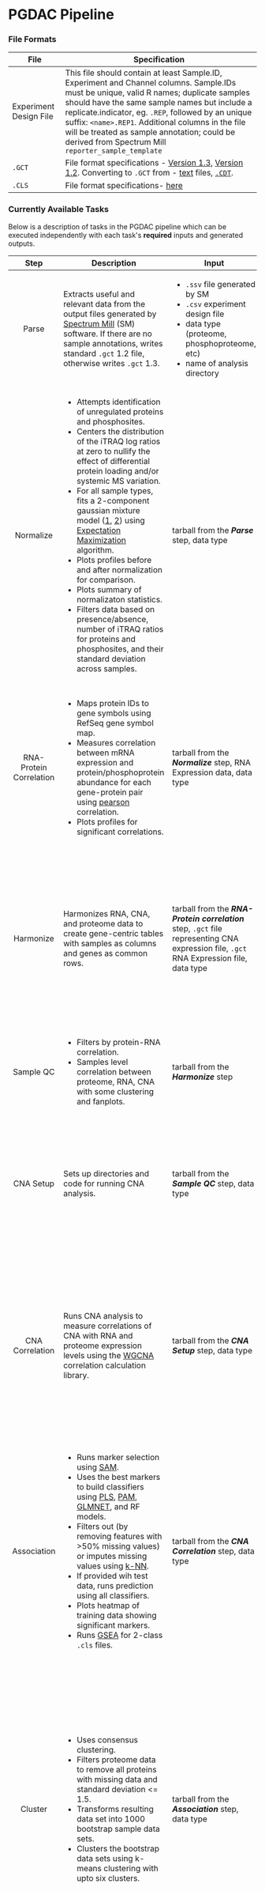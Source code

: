 # PGDAC Pipeline

### File Formats

|File                   | Specification                                                                                |
|-----------------------|----------------------------------------------------------------------------------------------|
|Experiment Design File | This file should contain at least Sample.ID, Experiment and Channel columns. Sample.IDs must be unique, valid R names; duplicate samples should have the same sample names but include a replicate.indicator, eg. `.REP`, followed by an unique suffix: `<name>.REP1`. Additional columns in the file will be treated as sample annotation; could be derived from Spectrum Mill `reporter_sample_template`                                                                  | 
|`.GCT`                 | File format specifications - [Version 1.3](https://clue.io/connectopedia/gct_format), [Version 1.2](http://software.broadinstitute.org/cancer/software/genepattern/file-formats-guide#GCT). Converting to `.GCT` from - [text](http://software.broadinstitute.org/cancer/software/genepattern/file-formats-guide#_Creating_Input_Files_Tab) files, [`.CDT`](http://software.broadinstitute.org/cancer/software/genepattern/file-formats-guide#_Creating_Input_Files_CDT). |
|`.CLS`                 | File format specifications- [here](http://software.broadinstitute.org/cancer/software/genepattern/file-formats-guide#CLS)                                |

### Currently Available Tasks

Below is a description of tasks in the PGDAC pipeline which can be executed independently with each task's **required** inputs and generated outputs.

| Step                   | Description | Input | Output |
|:----------------------:|-------------|-------|--------|
|Parse                   | Extracts useful and relevant data from the output files generated by [Spectrum Mill](https://www.agilent.com/en/products/software-informatics/masshunter-suite/masshunter-for-life-science-research/spectrum-mill) (SM) software. If there are no sample annotations, writes standard `.gct` 1.2 file, otherwise writes `.gct` 1.3. | <ul><li>`.ssv` file generated by SM</li> <li>`.csv` experiment design file</li> <li>data type (proteome, phosphoproteome, etc)</li> <li>name of analysis directory</li></ul> | tarball of `.gct` files <ul><li>`-intensity`</li><li>`-num-ratio`</li><li>`-num-spectra`</li><li>`-precursor-intensity`</li><li>`-ratio`</li><li>`-reference-intensity`</li><li>`-unique-peptides`</li></ul>|
|Normalize               | <ul><li>Attempts identification of unregulated proteins and phosphosites.</li> <li>Centers the distribution of the iTRAQ log ratios at zero to nullify the effect of differential protein loading and/or systemic MS variation.</li> <li>For all sample types, fits a 2-component gaussian mixture model ([1](https://cran.r-project.org/web/packages/mclust/vignettes/mclust.html), [2](https://cran.r-project.org/web/packages/mixtools/index.html)) using [Expectation Maximization](https://www.rdocumentation.org/packages/mixtools/versions/1.0.4/topics/normalmixEM) algorithm.</li><li>Plots profiles before and after normalization for comparison.</li><li>Plots summary of normalizaton statistics.</li><li>Filters data based on presence/absence, number of iTRAQ ratios for proteins and phosphosites, and their standard deviation across samples.</li></ul> | tarball from the ***Parse*** step, data type |  tarball of `.cls`, <ul><li>`-Experiment.cls`</li><li>`-Subgroup`</li></ul>`.gct`,  <ul><li>`-ratio-median-norm`</li><li>`-ratio-norm-NArm`</li><li>-ratio-norm-noNA</li><li>`-ratio-norm`</li></ul>`.pdf`, <ul><li>`-ratio-median-norm-profile-plot`</li><li>`-ratio-median-norm-stats`</li><li>`-ratio-median-profile-plot`</li><li>`-ratio-norm-profile-plot`</li><li>`-ratio-norm-stats`</li><li>`-ratio-profile-plot`</li></ul> and `.csv` files <ul><li>`-ratio-median-norm-stats`</li><li>`-ratio-norm-stats`</li></ul> |
|RNA-Protein Correlation | <ul><li> Maps protein IDs to gene symbols using RefSeq gene symbol map.</li><li>Measures correlation between mRNA expression and protein/phosphoprotein abundance for each gene-protein pair using [pearson](https://www.rdocumentation.org/packages/stats/versions/3.5.1/topics/cor.test) correlation.</li> <li>Plots profiles for significant correlations.</li></ul> | tarball from the ***Normalize*** step, RNA Expression data, data type | tarball of `.gct`, <ul><li>`rna-seq-sdfilter`</li><li>`rna-seq`</li></ul> `.tsv`, <ul><li>`-mrna-cor-best`</li><li>`-mrna-cor`</li></ul> and `.pdf` files <ul><li>`-mrnan-cor-best`</li><li>`-mrna-cor-combined`</li><li>`-mrna-cor-sig`</li><li>`-mrna-cor`</li><li>`-mrna-sample-sample-cor`</li></ul> |
|Harmonize               | Harmonizes RNA, CNA, and proteome data to create gene-centric tables with samples as columns and genes as common rows. | tarball from the ***RNA-Protein correlation*** step, `.gct` file representing CNA expression file, `.gct` RNA Expression file, data type | tarball of `.cls` <ul><li>`Channel`</li><li>`Experiment`</li><li>`QC.status`</li><li>`Subgroup`</li><li>`cSubgroup`</li><li>`normalization.center`</li><li>`normalization`</li><li>`normalization.scale`</li></ul> and `.csv` files <ul><li>`cna-matrix`</li><li>`-matrix`</li><li>`rna-matrix`</li><li>`sample-info`</li></ul> |
|Sample QC               | <ul><li>Filters by protein-RNA correlation.</li> <li>Samples level correlation between proteome, RNA, CNA with some clustering and fanplots.</li></ul> | tarball from the ***Harmonize*** step | tarball of `.gct` <ul><li>`cna-estimate-scores`</li><li>`-estimate-scores`</li><li>`rna-estimate-scores`</li></ul> and `.pdf` files <ul><li>`sample-qc-plots`</li></ul> |
CNA Setup                | Sets up directories and code for running CNA analysis. | tarball from the ***Sample QC*** step, data type | tarball of `.csv`, <ul><li>`all-cna-matrix`</li><li>`all-[]ome-matrix`</li><li>`all-rna-matrix`</li></ul> `.txt`, <ul><li>`subgroups`</li></ul> and `.tsv` files <ul><li>`file_table`</li><ul> |
|CNA Correlation | Runs CNA analysis to measure correlations of CNA with RNA and proteome expression levels using the [WGCNA](https://cran.r-project.org/web/packages/WGCNA/index.html) correlation calculation library. | tarball from the ***CNA Setup*** step, data type | tarball of `.csv`, <ul><li>`all-mrna-vs-cna-corr`</li><li>`all-mrna-vs-cna-pval`</li><li>`all-mrna-vs-cna-sigevents`</li><li>`all-[]ome-vs-cna-corr`</li><li>`all-[]ome-vs-cna-pval`</li><li>`all-[]ome-vs-cna-sigevents`</li><li>`chr-length`</li><li>`gene-location`</li></ul>`.png`, <ul><li>`all-cna-plot`</li></ul> and other files <ul><li>`all-output`</li></ul>|
|Association             | <ul><li>Runs marker selection using [SAM](http://ugrad.stat.ubc.ca/R/library/siggenes/html/sam.html).</li><li>Uses the best markers to build classifiers using [PLS](https://cran.r-project.org/web/packages/pls/vignettes/pls-manual.pdf), [PAM](http://statweb.stanford.edu/~tibs/PAM/pam.pdf), [GLMNET](https://www.rdocumentation.org/packages/glmnet/versions/2.0-16/topics/glmnet), and RF models.</li><li>Filters out (by removing features with >50% missing values) or imputes missing values using [k-NN](https://www.rdocumentation.org/packages/bnstruct/versions/1.0.2/topics/knn.impute).</li><li>If provided wih test data, runs prediction using all classifiers.</li><li>Plots heatmap of training data showing significant markers.</li><li>Runs [GSEA](http://software.broadinstitute.org/gsea/index.jsp) for 2-class `.cls` files.</li></ul> | tarball from the ***CNA Correlation*** step, data type | tarball of `.gct`. and `.cls` files containing: <ul><li>Classifier performance contingency tables.</li><li>List of significant markers derived using SAM.</li><li>Table of prediction results for training data from all classifiers.</li><li>GSEA Outputs.</li></ul>|
|Cluster                  | <ul><li>Uses consensus clustering.</li><li>Filters proteome data to remove all proteins with missing data and standard deviation <= 1.5.</li><li>Transforms resulting data set into 1000 bootstrap sample data sets.</li><li>Clusters the bootstrap data sets using k-means clustering with upto six clusters.</li></ul> |tarball from the ***Association*** step, data type | tarball of `.png`, <ul><li>`.consensus.all.k.plot`</li><li>`.consensus.all.plot.k[2-8]`</li><li>`.cormatrix`</li><li>`.geneheatmap`</li><li>`geneheatmaptopgenes`</li><li>`.silfig`</li></ul> `.gct`, <ul><li>`-Cluster`</li><li>`-data`</li><li>`-expclu`</li>`normalized`<li></li></ul> `.cls`, <ul><li>`-Cluster`</li></ul> and `.txt` files <ul><li>`.bestclus`</li><li>`.cophenetic.coefficient`</li><li>`.membership`</li><li>`.params`</li><li>`samplebysamples`</li><li>`selectmarker`</li><li>`subclassmarkers`</li></ul>|


### Running ***PGDAC-Main*** Pipeline

Below listed fields are required to be filled in the `.json` file where you provide inputs to the `pgdac-main` workflow. Other fields are optional and can be eliminated. ***NOTE: Make sure that the file paths are absolute file paths and not relative to your current working directory.*** Failing to do so might result in unexpected errors. 


| Field                            | Description                                                           |
|---------------------------------:|-----------------------------------------------------------------------|
| `pgdac_main_pipeline.exptDesign` | Experiment Design File Path                                           |
| `pgdac_main_pipeline.rnaData`    | RNA Expression Data File Path                                         |
| `pgdac_main_pipeline.SMtable`    | Spectrum Mill Output File Path                                        |
| `pgdac_main_pipeline.dataType`   | Data Type- Proteome, Phosphoproteome, etc, ...                        |
| `pgdac_main_pipeline.corr_fdr`   | Correlation FDR (float)                                               |
| `pgdac_main_pipeline.analysisDir`| Name of the analysis directory in which you wish to store the results |
| `pgdac_main_pipeline.cnaData`    | CNA Data File Path                                                    |

### Running PGDAC on your local machine

In order to run the pipeline on your local machine, first clone the repository or download the zip from Github. Make sure you download and store [cromwell](https://github.com/broadinstitute/cromwell/releases) and [wdltool](https://github.com/broadinstitute/wdltool/releases/tag/0.14) in a folder where you want to store the executions and results of your pipelines. ***NOTE: Make sure you pass absolute file paths everywhere and not relative paths to your current working directory.*** Failing to do so might result in unexpected errors. Following commands will prove to be useful:

1. `java -jar wdltool.jar validate <WDL File>` you can perform full validation of the WDL file including syntax and semantic checking. 
2. `java -jar wdltool.jar inputs <WDL File> > <your_inputs>.json` to print a `.json` skeleton file of the inputs needed for this workflow. Fill in the values in this `.json` document and pass it in to the `run` subcommand.
3. `java -jar cromwell.jar run [options] <your_wdl_file> -i <your_inputs>.json` to run the workflow through the cromwell engine and print out the outputs in `.json` format.



# 
# PGDAC code and pipelines
#

The ```docker``` directory contains code to create required docker images for use with the PGDAC pipeline. 
The ```r-util``` image includes R code from https://github.com/broadinstitute/proteomics-Rutil, 
and is the basis for the ```broadcptac/pgdac_basic``` image.

The essential code for the ```pgdac_basic``` image is contained in the ```src``` directory, 
with the associated workflow in the ```wdl``` directory. ```firecloud``` contains 
FireCloud documentation and supporting files needed to run workflows.

In order to follow the instructions in ```docs/Firecloud workflows from R code modules.ipynb```, 
clone the ```gdac-firecloud``` repository from https://github.com/broadinstitute/gdac-firecloud
into the root ```PGDAC``` directory.

The ```pipeline-common-code``` is a precursor to ```src``` where code for the pipeline is developed
using actual projects as use-cases. This directory is maintained in order have a version of the 
pipeline code that can be run on the commandline, without FireCloud support.

Email manidr@broadinstitute.org with questions.
